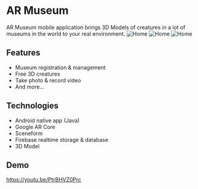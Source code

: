 # AR Museum
AR Museum mobile application brings 3D Models of creatures in a lot of museums in the world to your real environment.
![Home](https://i.imgur.com/t5kAioM.jpg) ![Home](https://i.imgur.com/o6IdkCX.jpg) ![Home](https://i.imgur.com/gvUnJyD.jpg)
## Features
- Museum registration & management
- Free 3D creatures
- Take photo & record video
- And more...
## Technologies
- Android native app (Java)
- Google AR Core
- Sceneform
- Firebase realtime storage & database
- 3D Model
## Demo
https://youtu.be/PtrBHVZ0Prc
